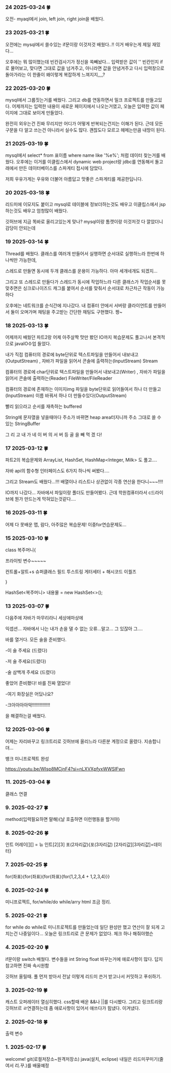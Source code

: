 ### 24 2025-03-24 :four_leaf_clover:
오전- myaql에서 join, left join, right join을 배웠다.

### 23 2025-03-21 :four_leaf_clover:
오전에는 mysql에서 쓸수있는 if문이랑 이것저것 배웠다..!! 이거 배우는게 제일 재밌다...

오후에는 뭐 많이했는데 빈칸검사기가 정신을 쏙빼놨다... 입력받은 값이 '' 빈칸인지 if로 물어보고, 맞다면 그대로 값을 넘겨주고, 아니라면 값을 안념겨주고 다시 입력창으로 돌아가라는 이 한줄이 왜이렇게 복잡하게 느껴지지,,,,? 


### 22 2025-03-20 :four_leaf_clover:
mysql에서 그룹짓는거를 배웠다. 
그리고 db를 연동하면서 밀크 프로젝트를 만들고있다. 어제까지는 입력한 내용이 새로운 페이지에서 나오는거였고, 오늘은 입력한 값이 페이지에 그대로 보이게 만들었다. 

완전히 외우는건 진짜 무리지만 어디가 어떻게 반복되는건지는 이해가 된다. 근데 모든 구문을 다 알고 쓰는건 아니라서 실수도 많다. 괜찮도다  모르고 헤메는만큼 내땅이 된다.


### 21 2025-03-19 :four_leaf_clover:
mysql에서 select* from 표이름 where name like '%e%'; 처럼 데이터 찾는거를 배웠다. 오후에는 이거를 이클립스에서 dynamic web project랑 jdbc를 연동해서 돌고래에서 만든 데이터베이스를 스파게티 접시에 담았다.

저희 우유가게는 우유와 더불어 아름답고 맛좋은 스파게티를 제공한딥니다.


### 20 2025-03-18 :four_leaf_clover:
리드미에 이모지도 붙이고 mysql로 테이블에 정보더하는것도 배우고 이클립스에서 jsp하는것도 배우고 엄청많이 배웠다.

깃허브에 지금 똑바로 올리고있는게 맞나? mysql이랑 톰캣이랑 이것저것 다 깔았더니 감당이 안되는데  


### 19 2025-03-14 :four_leaf_clover:
Thread를 배웠다. 클래스를 여러개 만들어서 실행하면 순서대로 실행하느라 한번에 하나씩만 가능한데,

스레드로 만들면 동시에 두개 클래스를 운용이 가능하다. 아마 세개네개도 되겠지...

그리고 또 스레드로 만들다가 스레드가 동시에 작업하느라 다른 클래스가 작업순서를 못맞추면은 싱크로나이즈드 캐그를 붙여서 순서를 맞춰서 순서대로 차근차근 작동이 가능하다

오후에는 네트워크를 순식간에 지나갔다. 내 컴퓨터 안에서 서버랑 클라이언트를 만들어서 둘이 오며가며 채팅을 주고받는 간단한 채팅도 구현했다. 짱~


### 18 2025-03-13 :four_leaf_clover:
어제까지 배웠던 파트2랑 어제 아주살짝 맛만 봤던 IO까지 복습문제도 풀고나서 본격적으로 javaIO수업 들었다.

내가 직접 컴퓨터의 경로에 byte단위로 텍스트파일을 만들어서 내보내고(OutputStream) , 자바가 파일을 읽어서 콘솔에 출력하는(InputStream) Stream

컴퓨터의 경로에 char단위로 텍스트파일을 만들어서 내보내고(Writer)  , 자바가 파일을 읽어서 콘솔에 출력하는(Reader) FileWriter/FileReader

컴퓨터의 경로에 존재하는 이미지img 파일을 byte단위로 읽어들여서 하나 더 만들고(InputStream) 이름 바꿔서 하나 더 만들수있다(OutputStream)

빨리 읽으라고 순서를 재촉하는 buffered

String에 문자열을 넣을때마다 주소가 바뀌면 heap area터지니까 주소 그대로 쓸 수 있는 StringBuffer

그   리   고   내   가   네  이   버   의   서   버   등   골   을   빼   먹   겠   다!


### 17 2025-03-12 :four_leaf_clover:
파트2의 복습문제와 ArrayList<Milk>, HashSet<Milk>, HashMap<Integer, Milk> 도 풀고....

자바 api의 함수형 인터페이스도 6가지 하나씩 써봤다.... 

그리고 Stream도 배웠다...!!! 배열이나 리스트나 상관없이 각종 연산을 한다니~~~!!!! 

IO까지 나갔다... 자바에서 파일이랑 폴더도 만들어봤다. 근데 학원컴퓨터라서 c드라이브에 뭔가 만드는게 막혀있는것같다....





### 16 2025-03-11 :four_leaf_clover:
어제 다 못배운 맵, 람다, 아주많은 복습문제! 이중for연습문제도...



### 15 2025-03-10 :four_leaf_clover:
class 복주머니{

  프라이빗 변수~~~~~ 
  
  컨트롤+알트+s 슈퍼클래스 필드 투스트링 게터세터 + 해시코드 이퀄즈
  
}

HashSet<복주머니> 내용물 = new HashSet<>();





### 13 2025-03-07 :four_leaf_clover:
다음주에 자바가 마무리라니 세상에마상에

익셉션... 자바에서 나는 내가 손을 댈 수 없는 오류...말고... 그 있잖아 그....

바를 열거다. 모든 술을 준비했다.

-이 술 주세요 (드렸다)

-저 술 주세요(드렸다)

-술 삼백개 주세요 (드렸다)

좋았어 준비좼다! 바를 진짜 열었다!

-여기 화장실은 어딨나요?

-크아아아아악!!!!!!!!!!!!!!


을 해결하는걸 배웠다.





### 12 2025-03-06 :four_leaf_clover:
어제는 자리바꾸고 링크트리로 깃허브에 올리느라 다른분 계정으로 올렸다. 지송합니뎌...

뱅크 미니프로젝트 완성

 https://youtu.be/WIsp8MCjnF4?si=nLXVXpfyxWWSIFwn





### 11. 2025-03-04 :four_leaf_clover:
클래스 연결



### 9. 2025-02-27 :four_leaf_clover:
method(입력필요하면 말해){날 호출하면 이런행동을 할거야}



### 8. 2025-02-26 :four_leaf_clover:
인트 어레이[][] = 뉴 인트[2][3]  포(2자리값){포(3자리값) [2자리값][3자리값]=데이터}



### 7. 2025-02-25 :four_leaf_clover:
for(좌표){for(좌표){for(좌표){for{1,2,3,4 + 1,2,3,4}}}



### 6. 2025-02-24 :four_leaf_clover:
미니프로젝트, for/while/do while/arry html 조금 정리.



### 5. 2025-02-21 :four_leaf_clover:
for while do while로 미니프로젝트를 만들었는데 일단 완성만 했고 연산이 잘 되게 고치는건 나중일이다... 오늘은 링크트리로 큰 문제가 없었다. 체크 하나 해줘야했슨



### 4. 2025-02-20 :four_leaf_clover:
if문이랑 switch 배웠다. 변수들을 int String float 바꾸는거에 애로사항이 많다. 답지 참고하면 진짜 속시원함

깃허브 올릴때. 풀 먼저 받아서 전날 이렇게 리드미 쓴거 받고나서 커밋하고 푸쉬하기.



### 3. 2025-02-19 :four_leaf_clover:
캐스트 오퍼레이터 열심히했다. css할때 배운 &&나 ||를 다시봤다.
그리고 링크트리랑 깃허브르 ㄹ연결하는데 좀 애로사항이 있어서 애쓰다가 힘냈다. 이겨냈다.



### 2. 2025-02-18 :four_leaf_clover:
출력
변수


### 1. 2025-02-17  :four_leaf_clover:
welcome!
git(로컬저장소~원격저장소)
java(설치, eclipse)
내일은 리드미꾸미기(줄여서 리.꾸.)를 배울예정
